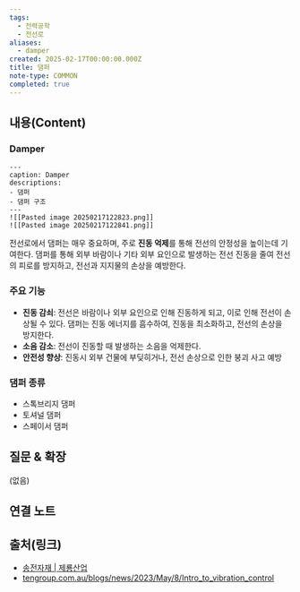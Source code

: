 ```yaml
---
tags:
  - 전력공학
  - 전선로
aliases:
  - damper
created: 2025-02-17T00:00:00.000Z
title: 댐퍼
note-type: COMMON
completed: true
---
```



## 내용(Content)

### Damper
```image-layout-a
---
caption: Damper
descriptions:
- 댐퍼
- 댐퍼 구조
---
![[Pasted image 20250217122823.png]]
![[Pasted image 20250217122841.png]]
```

전선로에서 댐퍼는 매우 중요하며, 주로 **진동 억제**를 통해 전선의 안정성을 높이는데 기여한다. 댐퍼를 통해 외부 바람이나 기타 외부 요인으로 발생하는 전선 진동을 줄여 전선의 피로를 방지하고, 전선과 지지물의 손상을 예방한다.

### 주요 기능

- **진동 감쇠**:
	전선은 바람이나 외부 요인으로 인해 진동하게 되고, 이로 인해 전선이 손상될 수 있다. 댐퍼는 진동 에너지를 흠수하여, 진동을 최소화하고, 전선의 손상을 방지한다.
- **소음 감소**:
	전선이 진동할 때 발생하는 소음을 억제한다.
- **안전성 향상**:
	진동시 외부 건물에 부딪히거나, 전선 손상으로 인한 붕괴 사고 예방

### 댐퍼 종류

- 스톡브리지 댐퍼
- 토셔널 댐퍼
- 스페이서 댐퍼


## 질문 & 확장

(없음)

## 연결 노트

## 출처(링크)

- [송전자재 \| 제룡산업](http://forums.cheryongind.com/contents/item.php?it_id=1452835105)
- [tengroup.com.au/blogs/news/2023/May/8/Intro\_to\_vibration\_control](https://www.tengroup.com.au/blogs/news/2023/May/8/Intro_to_vibration_control)


